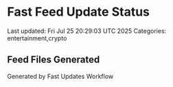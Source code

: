 # Fast Feed Update Status
Last updated: Fri Jul 25 20:29:03 UTC 2025
Categories: entertainment,crypto

## Feed Files Generated

Generated by Fast Updates Workflow
